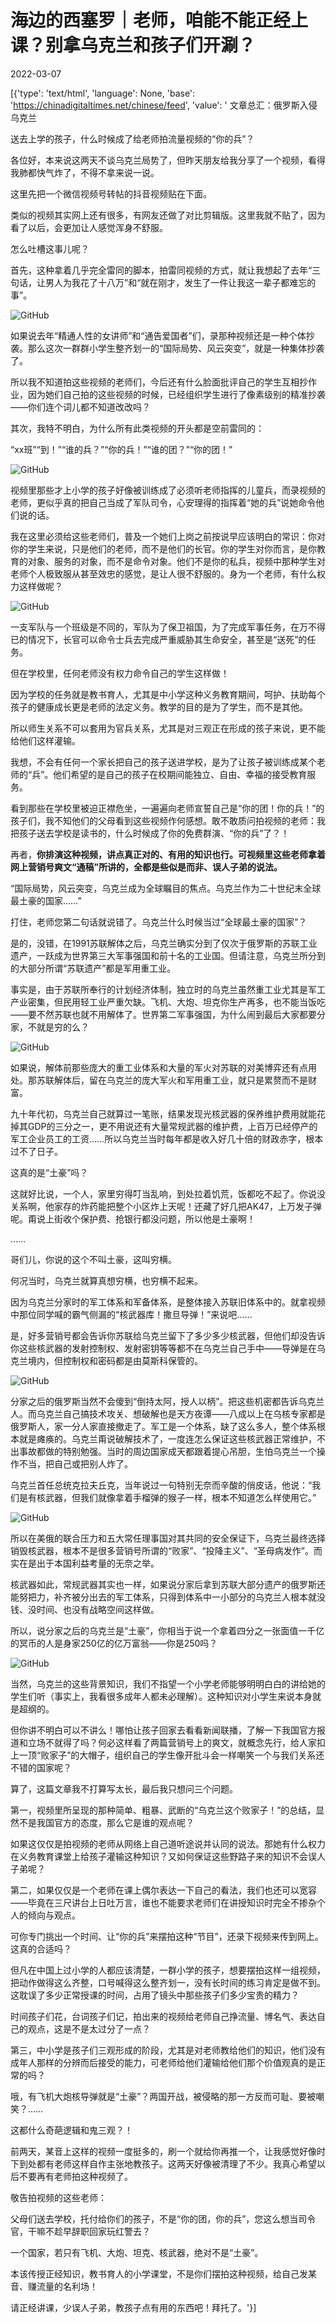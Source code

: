 # 海边的西塞罗｜老师，咱能不能正经上课？别拿乌克兰和孩子们开涮？

2022-03-07

[{'type': 'text/html', 'language': None, 'base': 'https://chinadigitaltimes.net/chinese/feed', 'value': ' 文章总汇：俄罗斯入侵乌克兰

送去上学的孩子，什么时候成了给老师拍流量视频的“你的兵”？

各位好，本来说这两天不谈乌克兰局势了，但昨天朋友给我分享了一个视频，看得我肺都快气炸了，不得不拿来说一说。

这里先把一个微信视频号转帖的抖音视频贴在下面。



类似的视频其实网上还有很多，有网友还做了对比剪辑版。这里我就不贴了，因为看了以后，会更加让人感觉浑身不舒服。



怎么吐槽这事儿呢？

首先，这种拿着几乎完全雷同的脚本，拍雷同视频的方式，就让我想起了去年“三句话，让男人为我花了十八万”和“就在刚才，发生了一件让我这一辈子都难忘的事”。

![GitHub](https://chinadigitaltimes.net/chinese/files/2022/03/post-677887-6225d6427caed.)

如果说去年“精通人性的女讲师”和“通告爱国者”们，录那种视频还是一种个体抄袭。那么这次一群群小学生整齐划一的“国际局势、风云突变”，就是一种集体抄袭了。

所以我不知道拍这些视频的老师们，今后还有什么脸面批评自己的学生互相抄作业，因为她们自己拍的这些视频的时候，已经组织学生进行了像素级别的精准抄袭——你们连个词儿都不知道改改吗？

其次，我特不明白，为什么所有此类视频的开头都是空前雷同的：

“xx班”“到！”“谁的兵？”“你的兵！”“谁的团？”“你的团！”

![GitHub](https://chinadigitaltimes.net/chinese/files/2022/03/image-1646646714086.png)

视频里那些才上小学的孩子好像被训练成了必须听老师指挥的儿童兵，而录视频的老师，更似乎真的把自己当成了军队司令，心安理得的指挥着“她的兵”说她命令他们说的话。

我在这里必须给这些老师们，普及一个她们上岗之前按说早应该明白的常识：你对你的学生来说，只是他们的老师，而不是他们的长官。你的学生对你而言，是你教育的对象、服务的对象，而不是命令对象。他们不是你的私兵，视频中那种学生对老师个人极致服从甚至效忠的感觉，是让人很不舒服的。身为一个老师，有什么权力这样做呢？

![GitHub](https://chinadigitaltimes.net/chinese/files/2022/03/post-677887-6225d6428782a.)

一支军队与一个班级是不同的，军队为了保卫祖国，为了完成军事任务，在万不得已的情况下，长官可以命令士兵去完成严重威胁其生命安全，甚至是“送死”的任务。

但在学校里，任何老师没有权力命令自己的学生这样做！

因为学校的任务就是教书育人，尤其是中小学这种义务教育期间，呵护、扶助每个孩子的健康成长更是老师的法定义务。教学的目的是为了学生，而不是其他。

所以师生关系不可以套用为官兵关系，尤其是对三观正在形成的孩子来说，更不能给他们这样灌输。

我想，不会有任何一个家长把自己的孩子送进学校，是为了让孩子被训练成某个老师的“兵”。他们希望的是自己的孩子在校期间能独立、自由、幸福的接受教育服务。

看到那些在学校里被迫正襟危坐，一遍遍向老师宣誓自己是“你的团！你的兵！”的孩子们，我不知他们的父母看到这些视频作何感想。敢不敢质问拍视频的老师：我把孩子送去学校是读书的，什么时候成了你的免费群演、“你的兵”了？！

再者，**你排演这种视频，讲点真正对的、有用的知识也行。可视频里这些老师拿着网上营销号爽文“通稿”所讲的，全都是些似是而非、误人子弟的说法。**

“国际局势，风云突变，乌克兰成为全球瞩目的焦点。乌克兰作为二十世纪末全球最土豪的国家……”

打住，老师您第二句话就说错了。乌克兰什么时候当过“全球最土豪的国家”？

是的，没错，在1991苏联解体之后，乌克兰确实分到了仅次于俄罗斯的苏联工业遗产，一跃成为世界第三大军事强国和前十名的工业国。但请注意，乌克兰所分到的大部分所谓“苏联遗产”都是军用重工业。

事实是，由于苏联所奉行的计划经济体制，独立时的乌克兰虽然重工业尤其是军工产业密集，但民用轻工业严重欠缺。飞机、大炮、坦克你生产再多，也不能当饭吃——要不然苏联也就不用解体了。世界第二军事强国，为什么闹到最后大家都要分家，不就是穷的么？

![GitHub](https://chinadigitaltimes.net/chinese/files/2022/03/post-677887-6225d64290068.)

如果说，解体前那些庞大的重工业体系和大量的军火对苏联的对美博弈还有点用处。那苏联解体后，留在乌克兰的庞大军火和军用重工业，就只是累赘而不是财富。

九十年代初，乌克兰自己就算过一笔账，结果发现光核武器的保养维护费用就能花掉其GDP的三分之一，更不用说还有大量常规武器的维护费，上百万已经停产的军工企业员工的工资……所以乌克兰当时每年都是收入好几十倍的财政赤字，根本过不了日子。

这真的是“土豪”吗？

这就好比说，一个人，家里穷得叮当乱响，到处拉着饥荒，饭都吃不起了。你说没关系啊，他家存的炸药能把整个小区炸上天呢！还藏了好几把AK47，上万发子弹呢。甭说上街收个保护费、抢银行都没问题，所以他是土豪啊！

……

哥们儿，你说的这个不叫土豪，这叫穷横。

何况当时，乌克兰就算真想穷横，也穷横不起来。

因为乌克兰分家时的军工体系和军备体系，是整体接入苏联旧体系中的。就拿视频中那位同学喊的霸气侧漏的“核武器库！撒旦导弹！”来说吧……

是，好多营销号都会告诉你苏联给乌克兰留下了多少多少核武器，但他们却没告诉你这些核武器的发射控制权、发射密钥等等都不在乌克兰自己手中——导弹是在乌克兰境内，但控制权和密码都是由莫斯科保管的。

![GitHub](https://chinadigitaltimes.net/chinese/files/2022/03/post-677887-6225d6429b91b.)

分家之后的俄罗斯当然不会傻到“倒持太阿，授人以柄”。把这些机密都告诉乌克兰人。而乌克兰自己搞技术攻关、想破解也是天方夜谭——八成以上在乌核专家都是俄罗斯人，家一分人家直接撤走了。军工是一个体系，缺了这么多人，整个体系根本就是瘫痪的。乌克兰甭说破解技术了，一度连怎么保证这些核武器正常维护，不出事故都做的特别勉强。当时的周边国家成天都跟着提心吊胆，生怕乌克兰一个操作不当，把自己或把别人炸了。

乌克兰首任总统克拉夫丘克，当年说过一句特别无奈而辛酸的俏皮话，他说：“我们是有核武器，但我们就像拿着手榴弹的猴子一样，根本不知道怎么样使用它。”

![GitHub](https://chinadigitaltimes.net/chinese/files/2022/03/post-677887-6225d642a37c4.)

所以在美俄的联合压力和五大常任理事国对其共同的安全保证下，乌克兰最终选择销毁核武器，根本不是很多营销号所谓的“败家”、“投降主义”、“圣母病发作”。而实在是出于本国利益考量的无奈之举。

核武器如此，常规武器其实也一样，如果说分家后拿到苏联大部分遗产的俄罗斯还能努把力，补齐被分出去的军工体系，只得到体系中一小部分的乌克兰人根本就没钱、没时间、也没有战略空间这样做。

所以，说分家之后的乌克兰是“土豪”，你相当于说一个拿着四分之一张面值一千亿的冥币的人是身家250亿的亿万富翁——你是250吗？

![GitHub](https://chinadigitaltimes.net/chinese/files/2022/03/post-677887-6225d642ad595.)

当然，乌克兰的这些背景知识，我们不指望一个小学老师能够明明白白的讲给她的学生们听（事实上，我看很多成年人都未必理解）。这种知识对小学生来说本身就是超纲的。

但你讲不明白可以不讲么！哪怕让孩子回家去看看新闻联播，了解一下我国官方报道和立场不就得了吗？何必这样看了两篇营销号上的爽文，就概念先行，给人家扣上一顶“败家子”的大帽子，组织自己的学生像开批斗会一样嘲笑一个与我们关系还不错的国家呢？

算了，这篇文章我不打算写太长，最后我只想问三个问题。

第一，视频里所呈现的那种简单、粗暴、武断的“乌克兰这个败家子！”的总结，显然不是我国官方的态度，那么它是谁的观点呢？

如果这仅仅是拍视频的老师从网络上自己道听途说并认同的说法。那她有什么权力在义务教育课堂上给孩子灌输这种知识？又如何保证这些野路子来的知识不会误人子弟呢？

第二，如果仅仅是一个老师在课上偶尔表达一下自己的看法，我们也还可以宽容——毕竟在三尺讲台上日吐万言，谁也不能要求老师们在讲授知识时完全不掺杂个人的倾向与观点。

可你专门挑出一个时间、让“你的兵”来摆拍这种“节目”，还录下视频来传到网上。这真的合适吗？

但凡在中国上过小学的人都应该清楚，一群小学的孩子，想要摆拍这样一组视频，把动作做得这么齐整，口号喊得这么整齐划一，没有长时间的练习肯定是做不到。这耽误了多少正常授课的时间，占用了镜头中那些孩子们多少宝贵的精力？

时间孩子们花，台词孩子们记，拍出来的视频给老师自己挣流量、博名气、表达自己的观点，这是不是太过分了一点？

第三，中小学是孩子们三观形成的阶段，尤其是对老师教给他们的知识，他们没有成年人那样的分辨而后接受的能力，可老师给他们灌输给他们那个价值观真的是正常的吗？

哦，有飞机大炮核导弹就是“土豪”？两国开战，被侵略的那一方反而可耻、要被嘲笑？……

这都什么奇葩逻辑和鬼三观？！

前两天，某音上这样的视频一度挺多的，刷一个就给你再推一个，让我感觉好像时下到处都有老师这样自作主张地教孩子。这两天好像被清理了不少。我真心希望以后不要再有老师拍这种视频了。

敬告拍视频的这些老师：

父母们送去学校，托付给你们的孩子，不是“你的团，你的兵”，您这么想当司令官，干嘛不趁早辞职回家玩红警去？

一个国家，若只有飞机、大炮、坦克、核武器，绝对不是“土豪”。

本该传授正经知识，教书育人的小学课堂，不是你们摆拍这种视频，给自己发某音、赚流量的名利场！

请正经讲课，少误人子弟，教孩子点有用的东西吧！拜托了。'}]